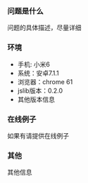 ### 问题是什么

问题的具体描述，尽量详细

### 环境

- 手机: 小米6
- 系统：安卓7.1.1
- 浏览器：chrome 61
- jslib版本：0.2.0
- 其他版本信息

### 在线例子

如果有请提供在线例子

### 其他

其他信息